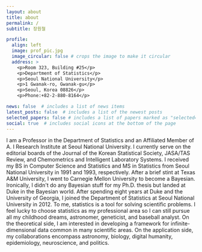 ```yaml
---
layout: about
title: about
permalink: /
subtitle: 장원철

profile:
  align: left
  image: prof_pic.jpg
  image_circular: false # crops the image to make it circular
  address: >
    <p>Room 323, Building #25</p>
    <p>Department of Statistics</p>
    <p>Seoul National University</p>
    <p>1 Gwanak-ro, Gwanak-gu</p>
    <p>Seoul, Korea 08826</p>
    <p>Phone:+82-2-880-8164</p>

news: false  # includes a list of news items
latest_posts: false  # includes a list of the newest posts
selected_papers: false # includes a list of papers marked as "selected={true}"
social: true  # includes social icons at the bottom of the page
---
```


I am a Professor in the Department of Statistics and an Affiliated Member of A. I Research Institute at Seoul National University. I currently serve on the editorial boards of the Journal of the Korean Statistical Society, JASA/TAS Review, and Chemometrics and Intelligent Laboratory Systems. I received my BS in Computer Science and Statistics and MS in Statistics from Seoul National University in 1991 and 1993, respectively. After a brief stint at Texas A&M University, I went to Carnegie Mellon University to become a Bayesian. Ironically, I didn't do any Bayesian stuff for my Ph.D. thesis but landed at Duke in the Bayesian world. After spending eight years at Duke and the University of Georgia, I joined the Department of Statistics at Seoul National University in 2012. To me, statistics is a tool for solving scientific problems. I feel lucky to choose statistics as my professional area so I can still pursue all my childhood dreams, astronomer, geneticist, and baseball analyst. On the theoretical side, I am interested in developing a framework for infinite-dimensional data common in many scientific areas. On the application side, my collaborations encompass astronomy, biology, digital humanity, epidemiology, neuroscience, and politics.


